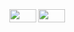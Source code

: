 <img src="https://fhsys.com.br/core-wordpress/wp-content/uploads/2017/06/postgresql-logo.png" height="24" width="48">
<img src="https://upload.wikimedia.org/wikipedia/commons/thumb/d/d9/Node.js_logo.svg/1200px-Node.js_logo.svg.png" height="24" width="48">



